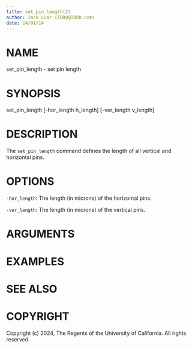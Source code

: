 ```yaml
---
title: set_pin_length(2)
author: Jack Luar (TODO@TODO.com)
date: 24/01/14
---
```


# NAME

set_pin_length - set pin length

# SYNOPSIS

set_pin_length 
    [-hor_length h_length]
    [-ver_length v_length]


# DESCRIPTION

The `set_pin_length` command defines the length of all vertical and horizontal
pins.

# OPTIONS

`-hor_length`:  The length (in microns) of the horizontal pins.

`-ver_length`:  The length (in microns) of the vertical pins.

# ARGUMENTS

# EXAMPLES

# SEE ALSO

# COPYRIGHT

Copyright (c) 2024, The Regents of the University of California. All rights reserved.
